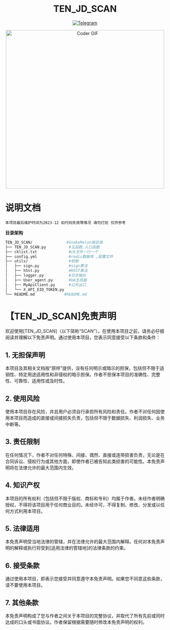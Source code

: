 <div align="center">

# TEN_JD_SCAN
</div>
<p align="center">
  <a href="https://t.me/Ten_Yes">
    <img src="https://img.shields.io/badge/telegram-SnakMelon-blue?style=flat-square" alt="Telegram">
  </a>

<div align="center">
<img src="https://media.giphy.com/media/SWoSkN6DxTszqIKEqv/giphy.gif" alt="Coder GIF" width="500">
</div>

# 说明文档
    本项目最后维护时间为2023-12 如代码失效等情况 请勿打扰 仅供参考
    
**目录架构**

```bash
TEN_JD_SCAN/               #SnakeMelon根目录
├── TEN_JD_SCAN.py          #主函数,入口函数
├── cklist.txt              #ck文件一行一个
├── config.yml              #redis数据库 ,配置文件
├── utils/                  #依赖
│   ├── sign.py             #sign算法
│   ├── h5st.py             #H5ST算法
│   ├── logger.py           #日志输出
│   ├── User_agent.py       #UA生成器
│   ├── MyApiClient.py      #公共出口
│   └── X_API_EID_TOKEN.py     
└── README.md             #README.md   
```

# 【TEN_JD_SCAN]免责声明

欢迎使用[TEN_JD_SCAN]（以下简称“SCAN”）。在使用本项目之前，请务必仔细阅读并理解以下免责声明。通过使用本项目，您表示同意接受以下条款和条件：

## 1. 无担保声明

本项目及其相关文档按“原样”提供，没有任何明示或暗示的担保，包括但不限于适销性、特定用途适用性和非侵权的暗示担保。作者不担保本项目的准确性、完整性、可靠性、适用性或及时性。

## 2. 使用风险

使用本项目存在风险，并且用户必须自行承担所有风险和责任。作者不对任何因使用本项目而造成的直接或间接损失负责，包括但不限于数据损失、利润损失、业务中断等。

## 3. 责任限制

在任何情况下，作者不对任何特殊、间接、偶然、直接或连带损害负责，无论是在合同诉讼、侵权行为或其他方面，即使作者已被告知此类损害的可能性。本免责声明将在法律允许的最大范围内生效。

## 4. 知识产权

本项目的所有权利（包括但不限于版权、商标和专利）均属于作者。未经作者明确授权，不得将该项目用于任何商业目的。未经许可，不得复制、修改、分发或以任何方式利用本项目。

## 5. 法律适用

本免责声明受当地法律的管辖，并在法律允许的最大范围内解释。任何对本免责声明的解释或执行将受到[适用法律的管辖地]的法律条款的约束。

## 6. 接受条款

通过使用本项目，即表示您接受并同意遵守本免责声明。如果您不同意这些条款，请不要使用本项目。

## 7. 其他条款

本免责声明构成了您与作者之间关于本项目的完整协议，并取代了所有先前或同时达成的口头或书面协议。作者保留根据需要随时修改本免责声明的权利。




